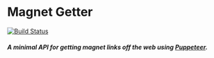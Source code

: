 # Magnet Getter

[![Build
Status](https://travis-ci.org/SuperSchek/magnet-getter.svg?branch=master)](https://travis-ci.org/SuperSchek/magnet-getter)

##### A minimal API for getting magnet links off the web using [Puppeteer](https://github.com/puppeteer/puppeteer/).
